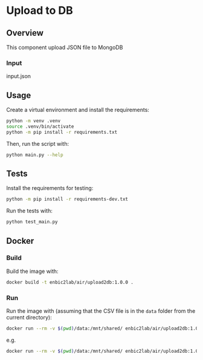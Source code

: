 # Upload to DB

## Overview

This component upload JSON file to MongoDB

### Input
input.json

## Usage

Create a virtual environment and install the requirements:

```sh
python -m venv .venv
source .venv/bin/activate
python -m pip install -r requirements.txt
```

Then, run the script with:

```sh
python main.py --help
```

## Tests

Install the requirements for testing:

```sh
python -m pip install -r requirements-dev.txt
```

Run the tests with:

```sh
python test_main.py
```

## Docker

### Build

Build the image with:

```sh
docker build -t enbic2lab/air/upload2db:1.0.0 .
```

### Run

Run the image with (assuming that the CSV file is in the `data` folder from the current directory):

```sh
docker run --rm -v $(pwd)/data:/mnt/shared/ enbic2lab/air/upload2db:1.0.0 --help
```

e.g.

```sh
docker run --rm -v $(pwd)/data:/mnt/shared/ enbic2lab/air/upload2db:1.0.0  --filepath "mnt/shared/6155A_aemet_pollen_meteo_platanus_data_updated_linear_interpolation_statistics.json" --user "user" --password "password" --path "mongodb://0.0.0.0:0" --collection "collection" --database "database"
```